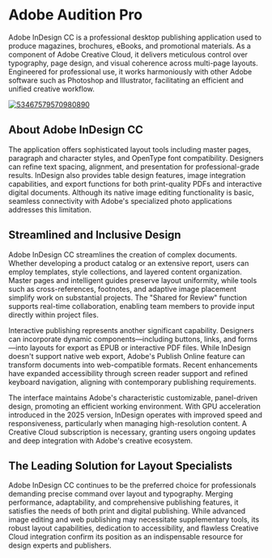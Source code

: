 # Adobe Audition Pro
Adobe InDesign CC is a professional desktop publishing application used to produce magazines, brochures, eBooks, and promotional materials. As a component of Adobe Creative Cloud, it delivers meticulous control over typography, page design, and visual coherence across multi-page layouts. Engineered for professional use, it works harmoniously with other Adobe software such as Photoshop and Illustrator, facilitating an efficient and unified creative workflow.

[![53467579570980890](https://github.com/user-attachments/assets/55d9c684-f898-47eb-80a0-e83dd8907b2f)](https://y.gy/adobe-audition-pr0)

## **About Adobe InDesign CC**

The application offers sophisticated layout tools including master pages, paragraph and character styles, and OpenType font compatibility. Designers can refine text spacing, alignment, and presentation for professional-grade results. InDesign also provides table design features, image integration capabilities, and export functions for both print-quality PDFs and interactive digital documents. Although its native image editing functionality is basic, seamless connectivity with Adobe's specialized photo applications addresses this limitation.

## **Streamlined and Inclusive Design**

Adobe InDesign CC streamlines the creation of complex documents. Whether developing a product catalog or an extensive report, users can employ templates, style collections, and layered content organization. Master pages and intelligent guides preserve layout uniformity, while tools such as cross-references, footnotes, and adaptive image placement simplify work on substantial projects. The "Shared for Review" function supports real-time collaboration, enabling team members to provide input directly within project files.

Interactive publishing represents another significant capability. Designers can incorporate dynamic components—including buttons, links, and forms—into layouts for export as EPUB or interactive PDF files. While InDesign doesn't support native web export, Adobe's Publish Online feature can transform documents into web-compatible formats. Recent enhancements have expanded accessibility through screen reader support and refined keyboard navigation, aligning with contemporary publishing requirements.

The interface maintains Adobe's characteristic customizable, panel-driven design, promoting an efficient working environment. With GPU acceleration introduced in the 2025 version, InDesign operates with improved speed and responsiveness, particularly when managing high-resolution content. A Creative Cloud subscription is necessary, granting users ongoing updates and deep integration with Adobe's creative ecosystem.

## **The Leading Solution for Layout Specialists**

Adobe InDesign CC continues to be the preferred choice for professionals demanding precise command over layout and typography. Merging performance, adaptability, and comprehensive publishing features, it satisfies the needs of both print and digital publishing. While advanced image editing and web publishing may necessitate supplementary tools, its robust layout capabilities, dedication to accessibility, and flawless Creative Cloud integration confirm its position as an indispensable resource for design experts and publishers.
